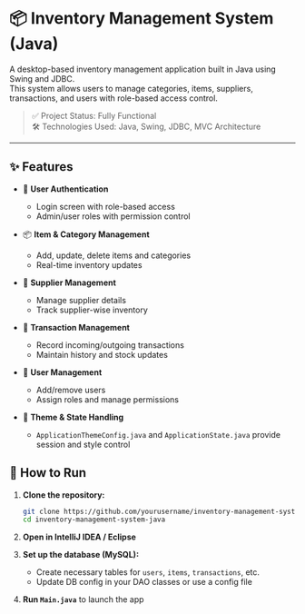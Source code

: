 
# 📦 Inventory Management System (Java)

A desktop-based inventory management application built in Java using Swing and JDBC.  
This system allows users to manage categories, items, suppliers, transactions, and users with role-based access control.

> ✅ Project Status: Fully Functional  
> 🛠️ Technologies Used: Java, Swing, JDBC, MVC Architecture

---

## ✨ Features

- 🔐 **User Authentication**  
  - Login screen with role-based access
  - Admin/user roles with permission control

- 📦 **Item & Category Management**  
  - Add, update, delete items and categories
  - Real-time inventory updates

- 🚚 **Supplier Management**  
  - Manage supplier details
  - Track supplier-wise inventory

- 🔄 **Transaction Management**  
  - Record incoming/outgoing transactions
  - Maintain history and stock updates

- 👥 **User Management**  
  - Add/remove users
  - Assign roles and manage permissions

- 🎨 **Theme & State Handling**  
  - `ApplicationThemeConfig.java` and `ApplicationState.java` provide session and style control

## 🔧 How to Run

1. **Clone the repository:**
   ```bash
   git clone https://github.com/yourusername/inventory-management-system-java.git
   cd inventory-management-system-java

2. **Open in IntelliJ IDEA / Eclipse**

3. **Set up the database (MySQL):**

   * Create necessary tables for `users`, `items`, `transactions`, etc.
   * Update DB config in your DAO classes or use a config file

4. **Run `Main.java`** to launch the app

